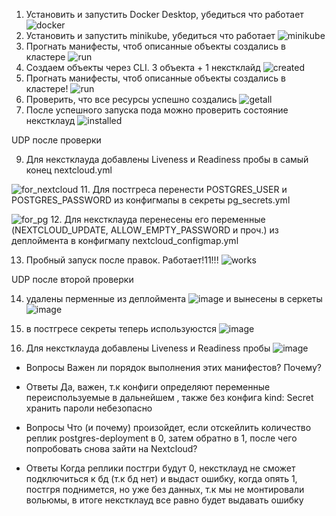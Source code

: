 1. Установить и запустить Docker Desktop, убедиться что работает
![docker](https://github.com/yuzik/itmo_devops/assets/60525058/871815f2-4b67-4eb4-8079-567df166a698)
3.  Установить и запустить  minikube, убедиться что работает
![minikube](https://github.com/yuzik/itmo_devops/assets/60525058/8969e42f-1cf9-4b81-a03d-87c95513851c)
4. Прогнать манифесты, чтоб описанные объекты создались в кластере
![run](https://github.com/yuzik/itmo_devops/assets/60525058/c8beff93-586b-46f5-91ea-e0f4bcffbbc8)
6. Создаем объекты через CLI. 3 объекта + 1 некстклайд
![created](https://github.com/yuzik/itmo_devops/assets/60525058/087188fe-33ee-4e49-b6d9-ac253446eee8)
7. Прогнать манифесты, чтоб описанные объекты создались в кластере!
![run](https://github.com/yuzik/itmo_devops/assets/60525058/05a36254-d737-45ee-9e4c-99a5ae60d1ee)
7. Проверить, что все ресурсы успешно создались
![getall](https://github.com/yuzik/itmo_devops/assets/60525058/b8c16a4c-a3c8-4789-85ab-4b7dafdb1aab)
8. После успешного запуска пода можно проверить состояние некстклауд
![installed](https://github.com/yuzik/itmo_devops/assets/60525058/e52ae205-03d1-4cfa-bc80-1424fd65011d)

UDP после проверки 

9. Для некстклауда добавлены Liveness и Readiness пробы в самый конец nextcloud.yml
   
![for_nextcloud](https://github.com/yuzik/itmo_devops/assets/60525058/ee5619a2-b0bf-44d7-aeb1-c459490f81c4)
11. Для постгреса перенести POSTGRES_USER и POSTGRES_PASSWORD из конфигмапы в секреты pg_secrets.yml

![for_pg](https://github.com/yuzik/itmo_devops/assets/60525058/a0576248-00ca-4af8-aa7e-b2d159b7a468)
12. Для некстклауда перенесены его переменные (NEXTCLOUD_UPDATE, ALLOW_EMPTY_PASSWORD и проч.) из деплоймента в конфигмапу nextcloud_configmap.yml

13. Пробный запуск после правок. Работает!11!!!
![works](https://github.com/yuzik/itmo_devops/assets/60525058/ba193d2f-4bb6-45a3-8a5c-fccc3c8b9097)

UDP после второй проверки 

14. удалены перменные из деплоймента
![image](https://github.com/yuzik/itmo_devops/assets/60525058/09a48251-6f46-4589-b9a3-9d7d08851a60)
и вынесены в серкеты
![image](https://github.com/yuzik/itmo_devops/assets/60525058/0955a274-12bb-40ef-a60c-c9a14ef49e04)

15. в постгресе секреты теперь используюстся
![image](https://github.com/yuzik/itmo_devops/assets/60525058/2a89bf8c-b2c9-4a25-9deb-80402b6b95eb)

16. Для некстклауда добавлены Liveness и Readiness пробы
![image](https://github.com/yuzik/itmo_devops/assets/60525058/e69f2816-2b6a-4858-9651-53a3b1ddf266)


* Вопросы
Важен ли порядок выполнения этих манифестов? Почему?

* Ответы 
Да, важен, т.к конфиги определяют переменные переиспользуемые в дальнейшем , также без конфига kind: Secret хранить пароли небезопасно 

* Вопросы
Что (и почему) произойдет, если отскейлить количество реплик postgres-deployment в 0, затем обратно в 1, после чего попробовать снова зайти на Nextcloud?

* Ответы 
Когда реплики постгри будут 0, некстклауд не сможет подключиться к бд (т.к бд нет) и выдаст ошибку, когда опять 1, постгря поднимется, но уже без данных, т.к мы не монтировали вольюмы, в итоге некстклауд все равно будет выдавать ошибку  
